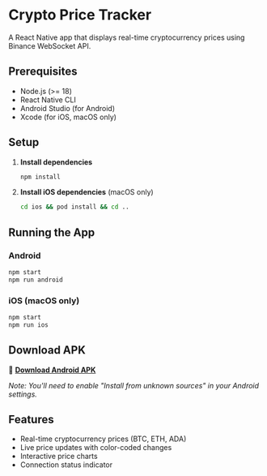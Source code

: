 # Crypto Price Tracker

A React Native app that displays real-time cryptocurrency prices using Binance WebSocket API.

## Prerequisites

- Node.js (>= 18)
- React Native CLI
- Android Studio (for Android)
- Xcode (for iOS, macOS only)

## Setup

1. **Install dependencies**

   ```bash
   npm install
   ```

2. **Install iOS dependencies** (macOS only)
   ```bash
   cd ios && pod install && cd ..
   ```

## Running the App

### Android

```bash
npm start
npm run android
```

### iOS (macOS only)

```bash
npm start
npm run ios
```

## Download APK

📱 **[Download Android APK](https://github.com/SuhelIndiIt/assignment/blob/main/app-release.apk)**

_Note: You'll need to enable "Install from unknown sources" in your Android settings._

## Features

- Real-time cryptocurrency prices (BTC, ETH, ADA)
- Live price updates with color-coded changes
- Interactive price charts
- Connection status indicator
